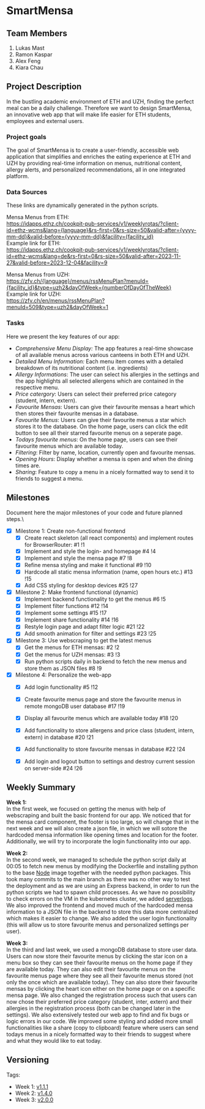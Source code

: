 # SmartMensa

## Team Members
1. Lukas Mast
2. Ramon Kaspar
3. Alex Feng
4. Kiara Chau

## Project Description 
In the bustling academic environment of ETH and UZH, finding the perfect meal can be a daily challenge. Therefore we want to design SmartMensa, an innovative web app that will make life easier for ETH students, employees and external users.

### Project goals
The goal of SmartMensa is to create a user-friendly, accessible web application that simplifies and enriches the eating experience at ETH and UZH by providing real-time information on menus, nutritional content, allergy alerts, and personalized recommendations, all in one integrated platform. 

### Data Sources
These links are dynamically generated in the python scripts.

Mensa Menus from ETH: \
https://idapps.ethz.ch/cookpit-pub-services/v1/weeklyrotas/?client-id=ethz-wcms&lang={language}&rs-first=0&rs-size=50&valid-after={yyyy-mm-dd}&valid-before={yyyy-mm-dd}&facility={facility_id} \
Example link for ETH: \
https://idapps.ethz.ch/cookpit-pub-services/v1/weeklyrotas/?client-id=ethz-wcms&lang=de&rs-first=0&rs-size=50&valid-after=2023-11-27&valid-before=2023-12-04&facility=9

Mensa Menus from UZH: \
https://zfv.ch/{language}/menus/rssMenuPlan?menuId={facility_id}&type=uzh2&dayOfWeek={numberOfDayOfTheWeek} \
Example link for UZH: \
https://zfv.ch/en/menus/rssMenuPlan?menuId=509&type=uzh2&dayOfWeek=1


### Tasks
Here we present the key features of our app:

- *Comprehensive Menu Display:* The app features a real-time showcase of all available menus across various canteens in both ETH and UZH.
- *Detailed Menu Information:* Each menu item comes with a detailed breakdown of its nutritional content (i.e. ingredients)
- *Allergy Informations*: The user can select his allergies in the settings and the app highlights all selected allergens which are contained in the respective menu.
- *Price catergory*: Users can select their preferred price category (student, intern, extern).
- *Favourite Mensas*: Users can give their favourite mensas a heart which then stores their favourite mensas in a database.
- *Favourite Menus*: Users can give their favourite menus a star which stores it to the database. On the home page, users can click the edit button to see all their starred favourite menus on a seperate page.
- *Todays favourite menus*: On the home page, users can see their favourite menus which are available today.
- *Filtering*: Filter by name, location, currently open and favourite mensas.
- *Opening Hours*: Display whether a mensa is open and when the dining times are.
- *Sharing*: Feature to copy a menu in a nicely formatted way to send it to friends to suggest a menu.

## Milestones
Document here the major milestones of your code and future planned steps.\
- [x] Milestone 1: Create non-functional frontend
  - [x] Create react skeleton (all react components) and implement routes for BrowserRouter: #1 !1
  - [x] Implement and style the login- and homepage #4 !4
  - [x] Implement and style the mensa page #7 !8
  - [x] Refine mensa styling and make it functional #9 !10
  - [x] Hardcode all static mensa information (name, open hours etc.) #13 !15
  - [x] Add CSS styling for desktop devices #25 !27

- [x] Milestone 2: Make frontend functional (dynamic)
  - [x] Implement backend functionality to get the menus #6 !5
  - [x] Implement filter functions #12 !14
  - [x] Implement some settings #15 !17
  - [x] Implement share functionality #14 !16
  - [x] Restyle login page and adapt filter logic #21 !22
  - [x] Add smooth animation for filter and settings #23 !25

- [x] Milestone 3: Use webscraping to get the latest menus
  - [x] Get the menus for ETH mensas: #2 !2
  - [x] Get the menus for UZH mensas: #3 !3
  - [x] Run python scripts daily in backend to fetch the new menus and store them as JSON files #8 !9

- [x] Milestone 4: Personalize the web-app
  - [x] Add login functionality #5 !12
  - [x] Create favourite menus page and store the favourite menus in remote mongoDB user database #17 !19
  - [x] Display all favourite menus which are available today #18 !20
  - [x] Add functionality to store allergens and price class (student, intern, extern) in database #20 !21
  - [x] Add functionality to store favourite mensas in database #22 !24
  - [x] Add login and logout button to settings and destroy current session on server-side #24 !26


## Weekly Summary 

**Week 1:**\
In the first week, we focused on getting the menus with help of webscraping and built the basic frontend for our app. We noticed that for the mensa card component, the footer is too large, so will change that in the next week and we will also create a json file, in which we will sotore the hardcoded mensa information like opening times and location for the footer. Additionally, we will try to incorporate the login functionality into our app.

**Week 2:**\
In the second week, we managed to schedule the python script daily at 00:05 to fetch new menus by modifying the Dockerfile and installing python to the base [Node](https://hub.docker.com/_/node/) image together with the needed python packages. This took many commits to the main branch as there was no other way to test the deployment and as we are using an Express backend, in order to run the python scripts we had to spawn child processes. As we have no possibility to check errors on the VM in the kubernetes cluster, we added [serverlogs](http://lumast-project-express.course-fwe-2023.isginf.ch/serverlogs). We also improved the frontend and moved much of the hardcoded mensa information to a JSON file in the backend to store this data more centralized which makes it easier to change. We also added the user login functionality (this will allow us to store favourite menus and personalized settings per user).  

**Week 3:**\
In the third and last week, we used a mongoDB database to store user data. Users can now store their favourite menus by clicking the star icon on a menu box so they can see their favourite menus on the home page if they are available today. They can also edit their favourite menus on the favourite menus page where they see all their favourite menus stored (not only the once which are available today). They can also store their favourite mensas by clicking the heart icon either on the home page or on a specific mensa page. We also changed the registration process such that users can now chose their preferred price category (student, inter, extern) and their allergies in the registration process (both can be changed later in the settings). We also extensively tested our web app to find and fix bugs or logic errors in our code. We improved some styling and added more small functionalities like a share (copy to clipboard) feature where users can send todays menus in a nicely formatted way to their friends to suggest where and what they would like to eat today.  


## Versioning

Tags:
- Week 1: [v1.1.1](https://gitlab.inf.ethz.ch/course-fwe2023/students/project/express/lumast_project_express/-/tags/v1.1.1)
- Week 2: [v1.4.0](https://gitlab.inf.ethz.ch/course-fwe2023/students/project/express/lumast_project_express/-/tags/v1.4.0)
- Week 3: [v2.0.0](https://gitlab.inf.ethz.ch/course-fwe2023/students/project/express/lumast_project_express/-/tags/v2.0.0)

